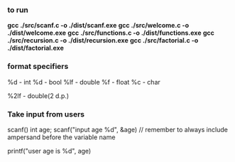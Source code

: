 ### to run

**gcc ./src/scanf.c -o ./dist/scanf.exe**
**gcc ./src/welcome.c -o ./dist/welcome.exe**
**gcc ./src/functions.c -o ./dist/functions.exe**
**gcc ./src/recursion.c -o ./dist/recursion.exe**
**gcc ./src/factorial.c -o ./dist/factorial.exe**

### format specifiers

%d - int
%d - bool
%lf - double
%f - float
%c - char

%2lf - double(2 d.p.)

### Take input from users

scanf()
int age;
scanf("input age %d", &age) // remember to always include ampersand before the variable name

printf("user age is %d", age)
